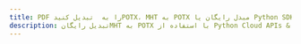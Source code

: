 ---title: PDF را به  تبدیل کنیدPOTX، MHT به POTX مبدل رایگان یا Python SDKdescription: تبدیل رایگانMHT به POTX با استفاده از Python Cloud APIs & SDK همچنین اسناد PDF را در Cloud ایجاد، ویرایش و رندر کنید.---
